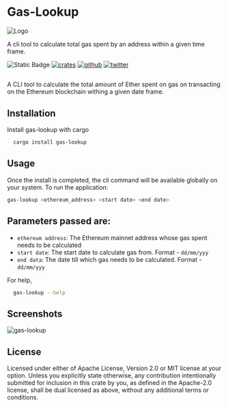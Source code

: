 # Gas-Lookup
![Logo](https://i.postimg.cc/kMf7LZdJ/gas-lookup-logo-1.png)

A cli tool to calculate total gas spent by an address within a given time frame.

![Static Badge](https://img.shields.io/badge/v-0.1.3-blue)
[![crates](https://img.shields.io/badge/crates.io-000000?style=for-the-badge&logo=rust&logoColor=white)](https://crates.io/crates/gas-lookup)
[![github](https://img.shields.io/badge/github-181717?style=for-the-badge&logo=github&logoColor=white)](https://github.com/varun-doshi/gas-lookup)
[![twitter](https://img.shields.io/badge/twitter-1DA1F2?style=for-the-badge&logo=twitter&logoColor=white)](https://twitter.com/Varunx10)

##

A CLI tool to calculate the total amount of Ether spent on gas on transacting on the Ethereum blockchain withing a given date frame.

## Installation

Install gas-lookup with cargo

```bash
  cargo install gas-lookup
```

## Usage

Once the install is completed, the cli command will be available globally on your system.
To run the application:

```bash
gas-lookup <ethereum_address> <start date> <end date>
```

## Parameters passed are:

- `ethereum address`: The Ethereum mainnet address whose gas spent needs to be calculated
- `start date`: The start date to calculate gas from. Format - `dd/mm/yyy`
- `end data`: The date till which gas needs to be calculated. Format - `dd/mm/yyy`

For help,

```bash
  gas-lookup --help
```

## Screenshots

![gas-lookup](https://i.postimg.cc/BbV9brq2/Screenshot-2023-12-25-124056.jpg)

## License

Licensed under either of Apache License, Version 2.0 or MIT license at your option.
Unless you explicitly state otherwise, any contribution intentionally submitted for inclusion in this crate by you, as defined in the Apache-2.0 license, shall be dual licensed as above, without any additional terms or conditions.
